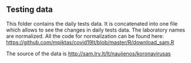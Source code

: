 Testing data
------

This folder contains the daily tests data. It is concatenated into one file which 
allows to see the changes in daily tests data. The laboratory names are normalized. 
All the code for normalization can be found here: https://github.com/mpiktas/covid19lt/blob/master/R/download_sam.R

The source of the data is http://sam.lrv.lt/lt/naujienos/koronavirusas